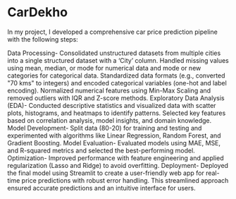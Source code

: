 # CarDekho

In my project, I developed a comprehensive car price prediction pipeline with the following steps:

Data Processing-
  Consolidated unstructured datasets from multiple cities into a single structured dataset with a ‘City’ column.
  Handled missing values using mean, median, or mode for numerical data and mode or new categories for categorical data.
  Standardized data formats (e.g., converted "70 kms" to integers) and encoded categorical variables (one-hot and label encoding).
  Normalized numerical features using Min-Max Scaling and removed outliers with IQR and Z-score methods.
Exploratory Data Analysis (EDA)-
  Conducted descriptive statistics and visualized data with scatter plots, histograms, and heatmaps to identify patterns.
  Selected key features based on correlation analysis, model insights, and domain knowledge.
Model Development-
  Split data (80-20) for training and testing and experimented with algorithms like Linear Regression, Random Forest, and Gradient Boosting.
Model Evaluation-
  Evaluated models using MAE, MSE, and R-squared metrics and selected the best-performing model.
Optimization-
  Improved performance with feature engineering and applied regularization (Lasso and Ridge) to avoid overfitting.
Deployment-
  Deployed the final model using Streamlit to create a user-friendly web app for real-time price predictions with robust error handling.
  This streamlined approach ensured accurate predictions and an intuitive interface for users.
